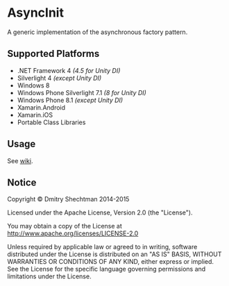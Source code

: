 AsyncInit
=========

A generic implementation of the asynchronous factory pattern.

Supported Platforms
-------------------

* .NET Framework 4 _(4.5 for Unity DI)_
* Silverlight 4 _(except Unity DI)_
* Windows 8
* Windows Phone Silverlight 7.1 _(8 for Unity DI)_
* Windows Phone 8.1 _(except Unity DI)_
* Xamarin.Android
* Xamarin.iOS
* Portable Class Libraries

Usage
-----

See [wiki](https://github.com/dmitry-shechtman/AsyncInit/wiki).

Notice
------

   Copyright © Dmitry Shechtman 2014-2015

   Licensed under the Apache License, Version 2.0 (the "License").

   You may obtain a copy of the License at
   http://www.apache.org/licenses/LICENSE-2.0

   Unless required by applicable law or agreed to in writing, software
   distributed under the License is distributed on an "AS IS" BASIS,
   WITHOUT WARRANTIES OR CONDITIONS OF ANY KIND, either express or implied.
   See the License for the specific language governing permissions and
   limitations under the License.
